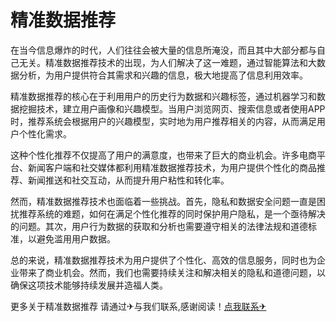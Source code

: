 # 精准数据推荐

在当今信息爆炸的时代，人们往往会被大量的信息所淹没，而且其中大部分都与自己无关。精准数据推荐技术的出现，为人们解决了这一难题，通过智能算法和大数据分析，为用户提供符合其需求和兴趣的信息，极大地提高了信息利用效率。

精准数据推荐的核心在于利用用户的历史行为数据和兴趣标签，通过机器学习和数据挖掘技术，建立用户画像和兴趣模型。当用户浏览网页、搜索信息或者使用APP时，推荐系统会根据用户的兴趣模型，实时地为用户推荐相关的内容，从而满足用户个性化需求。

这种个性化推荐不仅提高了用户的满意度，也带来了巨大的商业机会。许多电商平台、新闻客户端和社交媒体都利用精准数据推荐技术，为用户提供个性化的商品推荐、新闻推送和社交互动，从而提升用户粘性和转化率。

然而，精准数据推荐技术也面临着一些挑战。首先，隐私和数据安全问题一直是困扰推荐系统的难题，如何在满足个性化推荐的同时保护用户隐私，是一个亟待解决的问题。其次，用户行为数据的获取和分析也需要遵守相关的法律法规和道德标准，以避免滥用用户数据。

总的来说，精准数据推荐技术为用户提供了个性化、高效的信息服务，同时也为企业带来了商业机会。然而，我们也需要持续关注和解决相关的隐私和道德问题，以确保这项技术能够持续发展并造福人类。

更多关于精准数据推荐 请通过✈与我们联系,感谢阅读！[点我联系✈](https://plus.G208.com)
